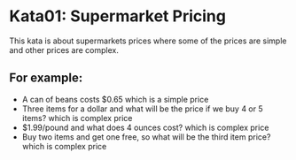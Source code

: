 # Kata01: Supermarket Pricing

This kata is about supermarkets prices where some of the prices are simple and other prices are complex.

## For example:

* A can of beans costs $0.65 which is a simple price
* Three items for a dollar and what will be the price if we buy 4 or 5 items? which is complex price
* $1.99/pound and what does 4 ounces cost? which is complex price
* Buy two items and get one free, so what will be the third item price? which is complex price
